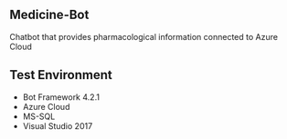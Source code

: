 ## Medicine-Bot
Chatbot that provides pharmacological information connected to Azure Cloud

## Test Environment
- Bot Framework 4.2.1
- Azure Cloud
- MS-SQL
- Visual Studio 2017

